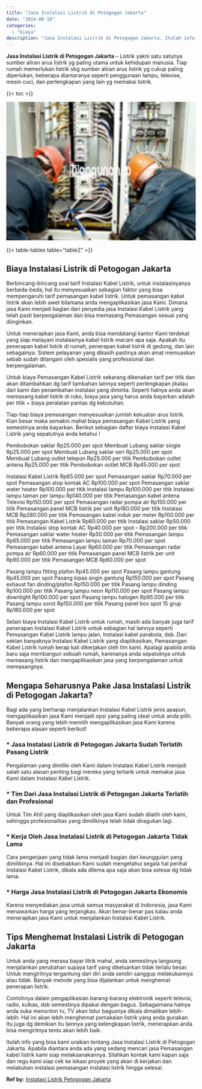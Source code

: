 ```yaml
---
title: "Jasa Instalasi Listrik di Petogogan Jakarta"
date: "2024-08-19"
categories: 
  - "biaya"
description: "Jasa Instalasi Listrik di Petogogan Jakarta. Itulah info yang bisa kami uraikan tentang Jasa Instalasi Listrik di Petogogan Jakarta. Apabila diantara anda ad..."
---
```


**Jasa Instalasi Listrik di Petogogan Jakarta** – Listrik yakni satu satunya sumber aliran arus listrik yg paling utama untuk kehidupan manusia. Tiap rumah memerlukan listrik sbg sumber aliran arus listrik yg cukup paling diperlukan, beberapa diantaranya seperti penggunaan lampu, televise, mesin cuci, dan perlengkapan yang lain yg memakai listrik.

{{< toc >}}

![Jasa Instalasi Listrik di Petogogan Jakarta](/images/instalasi-listrik-murah09.png)

{{< table-tables table="table2" >}}

## Biaya Instalasi Listrik di Petogogan Jakarta

Berbincang-bincang soal tarif Instalasi Kabel Listrik, untuk instalasinyanya berbeda-beda, hal itu menyesuaikan sebagian faktor yang bisa mempengaruhi tarif pemasangan kabel listrik. Untuk pemasangan kabel listrik akan lebih awet bilamana anda mengaplikasikan jasa Kami. Dimana jasa Kami menjadi bagian dari penyedia jasa Instalasi Kabel Listrik yang telah pasti berpengalaman dan bisa memasang Pemasangan sesuai yang diinginkan.

Untuk menerapkan jasa Kami, anda bisa mendatangi kantor Kami terdekat yang siap melayani instalasinya kabel listrik macam apa saja. Apakah itu penerapan kabel listrik di rumah, penerapan kabel listrik di gedung, dan lain sebagainya. Sistem pelayanan yang dikasih pastinya akan amat memuaskan sebab sudah ditangani oleh spesialis yang professional dan berpengalaman.

Untuk biaya Pemasangan Kabel Listrik sekarang dikenakan tarif per titik dan akan ditambahkan dg tarif tambahan lainnya seperti perlengkapan jikalau dari kami dan penambahan instalasi yang diminta. Seperti halnya anda akan memasang kabel listrik di ruko, biaya jasa yang harus anda bayarkan adalah per titik + biaya peralatan pantas dg kebutuhan.

Tiap-tiap biaya pemasangan menyesuaikan jumlah kekuatan arus listrik. Kian besar maka semakin mahal biaya pemasangan Kabel Listrik yang semestinya anda bayarkan. Berikut sebagian daftar biaya Instalasi Kabel Listrik yang sepatutnya anda ketahui !

Pembobokan saklar Rp25.000 per spot Membuat Lubang saklar single Rp25.000 per spot Membuat Lubang saklar seri Rp25.000 per spot Membuat Lubang outlet telepon Rp25.000 per titik Pembobokan outlet antena Rp25.000 per titik Pembobokan outlet MCB Rp45.000 per spot

Instalasi Kabel Listrik Rp65.000 per spot Pemasangan saklar Rp70.000 per spot Pemasangan stop kontak AC Rp100.000 per spot Pemasangan saklar water heater Rp100.000 per titik Instalasi lampu Rp100.000 per titik Instalasi lampu taman per lampu Rp140.000 per titik Pemasangan kabel antena Televisi Rp150.000 per spot Pemasangan radar pompa air Rp150.000 per titik Pemasangan panel MCB listrik per unit Rp180.000 per titik Instalasi MCB Rp280.000 per titik Pemasangan kabel induk per meter Rp100.000 per titik Pemasangan Kabel Listrik Rp60.000 per titik Instalasi saklar Rp50.000 per titik Instalasi stop kontak AC Rp40.000 per spot – Rp200.000 per titik Pemasangan saklar water heater Rp50.000 per titik Pemasangan lampu Rp65.000 per titik Pemasangan lampu taman Rp70.000 per spot Pemasangan kabel antena Layar Rp60.000 per titik Pemasangan radar pompa air Rp60.000 per titik Pemasangan panel MCB listrik per unit Rp90.000 per titik Pemasangan MCB Rp60.000 per spot

Pasang lampu fitting plafon Rp45.000 per spot Pasang lampu gantung Rp45.000 per spot Pasang kipas angin gantung Rp150.000 per spot Pasang exhaust fan dinding/plafon Rp150.000 per titik Pasang lampu dinding Rp100.000 per titik Pasang lampu neon Rp110.000 per spot Pasang lampu downlight Rp100.000 per spot Pasang lampu halogen Rp95.000 per titik Pasang lampu sorot Rp150.000 per titik Pasang panel box spot 15 grup Rp180.000 per spot

Selain biaya Instalasi Kabel Listrik untuk rumah, masih ada banyak juga tarif penerapan Instalasi Kabel Listrik untuk sebagian hal lainnya seperti Pemasangan Kabel Listrik lampu jalan, Instalasi kabel parabola, dsb. Dari sekian banyaknya Instalasi Kabel Listrik yang diaplikasikan, Pemasangan Kabel Listrik rumah kerap kali dikerjakan oleh tim kami. Apalagi apabila anda baru saja membangun sebuah rumah, karenanya anda sepatutnya untuk memasang listrik dan mengaplikasikan jasa yang berpengalaman untuk memasangnya.

## Mengapa Seharusnya Pake Jasa Instalasi Listrik di Petogogan Jakarta?

Bagi ada yang berharap menjalankan Instalasi Kabel Listrik jenis apapun, mengaplikasikan jasa Kami menjadi opsi yang paling ideal untuk anda pilih. Banyak orang yang lebih memilih mengaplikasikan jasa Kami karena beberapa alasan seperti berikut!

### \* Jasa Instalasi Listrik di Petogogan Jakarta Sudah Terlatih Pasang Listrik

Pengalaman yang dimiliki oleh Kami dalam Instalasi Kabel Listrik menjadi salah satu alasan penting bagi mereka yang tertarik untuk memakai jasa Kami dalam Instalasi Kabel Listrik.

### \* Tim Dari Jasa Instalasi Listrik di Petogogan Jakarta Terlatih dan Profesional

Untuk Tim Ahli yang diaplikasikan oleh jasa Kami sudah dilatih oleh kami, sehingga profesionalitas yang dimilikinya telah tidak diragukan lagi.

### \* Kerja Oleh Jasa Instalasi Listrik di Petogogan Jakarta Tidak Lama

Cara pengerjaan yang tidak lama menjadi bagian dari keunggulan yang dimilikinya. Hal ini disebabkan Kami sudah mengetahui segala hal perihal Instalasi Kabel Listrik, dikala ada dilema apa saja akan bisa selesai dg tidak lama.

### \* Harga Jasa Instalasi Listrik di Petogogan Jakarta Ekonomis

Karena menyediakan jasa untuk semua masyarakat di Indonesia, jasa Kami menawarkan harga yang terjangkau. Akan benar-benar pas kalau anda menerapkan jasa Kami untuk menjalankan Instalasi Kabel Listrik.

## Tips Menghemat Instalasi Listrik di Petogogan Jakarta


Untuk anda yang merasa bayar litrik mahal, anda semestinya langsung menjalankan perubahan supaya tarif yang dikeluarkan tidak terlalu besar. Untuk mengiritnya tergantung dari diri anda sendiri sanggup melakukannya atau tidak. Banyak metode yang bisa dijalankan untuk menghemat penerapan listrik.

Contohnya dalam pengaplikasian barang-barang elektronik seperti televisi, radio, kulkas, dsb semestinya dipakai dengan bagus. Sebagaimana halnya anda suka menonton tv, TV akan tidur bagusnya dikala dimatikan lebih-lebih. Hal ini akan lebih menghemat pemakaian listrik yang anda gunakan. Itu juga dg demikian itu lainnya yang kelengkapan listrik, menerapkan anda bisa mengiritnya tentu akan lebih baik.

Itulah info yang bisa kami uraikan tentang Jasa Instalasi Listrik di Petogogan Jakarta. Apabila diantara anda ada yang sedang mencari jasa Pemasangan kabel listrik kami siap melaksanakannya. Silahkan kontak kami kapan saja dan regu kami siap cek ke lokasi proyek yang akan di kerjakan dan melakukan instalasi pemasangan instalasi listrik hingga selesai.

**Ref by:** [Instalasi Listrik Petogogan Jakarta](https://id.wikipedia.org/wiki/Instalasi)
